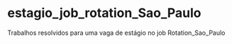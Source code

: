 # estagio_job_rotation_Sao_Paulo
Trabalhos resolvidos para uma vaga de estágio no job Rotation_Sao_Paulo
